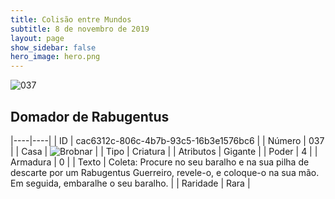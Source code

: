 ```yaml
---
title: Colisão entre Mundos
subtitle: 8 de novembro de 2019
layout: page
show_sidebar: false
hero_image: hero.png
---
```


![037](https://cdn.keyforgegame.com/media/card_front/pt/452_037_J7XX882H2424_pt.png)

## Domador de Rabugentus

|----|----|
| ID | cac6312c-806c-4b7b-93c5-16b3e1576bc6 |
| Número | 037 |
| Casa | ![Brobnar](https://archonarcana.com/images/thumb/e/e0/Brobnar.png/22px-Brobnar.png "Brobnar") |
| Tipo | Criatura |
| Atributos | Gigante |
| Poder | 4 |
| Armadura | 0 |
| Texto | Coleta: Procure no seu baralho e na sua  pilha de descarte por um Rabugentus Guerreiro, revele-o, e coloque-o na sua mão. Em seguida, embaralhe o seu baralho. |
| Raridade | Rara |
